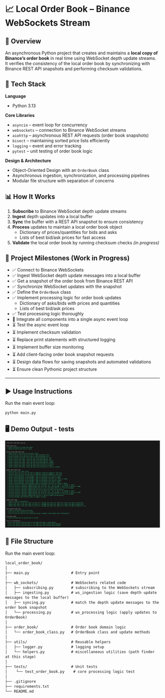 # 📈 Local Order Book – Binance WebSockets Stream

## 🔰 Overview
An asynchronous Python project that creates and maintains a **local copy of Binance’s order book** in real time using WebSocket depth update streams.  
It verifies the consistency of the local order book by synchronizing with Binance REST API snapshots and performing checksum validations.

## 🔧 Tech Stack
**Language**  
- Python 3.13

**Core Libraries**  
- `asyncio` – event loop for concurrency  
- `websockets` – connection to Binance WebSocket streams  
- `aiohttp` – asynchronous REST API requests (order book snapshots)  
- `bisect` – maintaining sorted price lists efficiently  
- `logging` – event and error tracking  
- `pytest` – unit testing of order book logic  

**Design & Architecture**  
- Object-Oriented Design with an `OrderBook` class  
- Asynchronous ingestion, synchronization, and processing pipelines  
- Modular file structure with separation of concerns  

## 📊 How It Works
1. **Subscribe** to Binance WebSocket depth update streams  
2. **Ingest** depth updates into a local buffer  
3. **Sync** the buffer with a REST API snapshot to ensure consistency  
4. **Process** updates to maintain a local order book object  
   - Dictionary of prices/quantities for bids and asks  
   - Lists of best bid/ask prices for fast access  
5. **Validate** the local order book by running checksum checks *(in progress)*  

## 🚀 Project Milestones (Work in Progress)

- ✅ Connect to Binance WebSockets  
- ✅ Ingest WebSocket depth update messages into a local buffer  
- ✅ Get a snapshot of the order book from Binance REST API  
- ✅ Synchronize WebSocket updates with the snapshot  
- ✅ Define the `OrderBook` class  
- ✅ Implement processing logic for order book updates  
   - Dictionary of asks/bids with prices and quantities  
   - Lists of best bid/ask prices  
- ✅ Test processing logic thoroughly  
- 🚧 Integrate all components into a single async event loop  
- ⏳ Test the async event loop  
- ⏳ Implement checksum validation  
- ⏳ Replace print statements with structured logging  
- ⏳ Implement buffer size monitoring  
- ⏳ Add client-facing order book snapshot requests  
- ⏳ Design data flows for saving snapshots and automated validations  
- ⏳ Ensure clean Pythonic project structure  

---

## ▶️ Usage Instructions
Run the main event loop:
```bash
python main.py
```


## 🖥️ Demo Output - tests

![Core logic tests output](data/tests_output_order_book_class.png)

## 📁 File Structure
Run the main event loop:
```
local_order_book/
│
├── main.py                   # Entry point
│
├── wb_sockets/               # WebSockets related code
│   ├── subscribing.py        # subscribing to the WebSockets stream
│   ├── ingesting.py          # ws_ingestion logic (save depth update messages to the local buffer)
│   ├── syncing.py            # match the depth update messages to the order book snapshot 
│   └── processing.py         # ws_processing logic (apply updates to OrderBook)
│
├── order_book/               # Order book domain logic
│   └── order_book_class.py   # OrderBook class and update methods
│
├── utils/                    # Reusable helpers
│   ├── logger.py             # logging setup
│   └── helpers.py            # miscellaneous utilities (path finder at this stage)
│
├── tests/                    # Unit tests
│    └── test_order_book.py    # core processing logic test
│
├── .gitignore
├── requirements.txt
└── README.md
```


